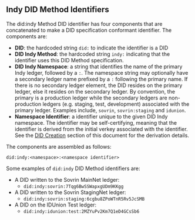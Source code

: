 ## Indy DID Method Identifiers

The did:indy Method DID identifier has four components that are concatenated to make a DID specification conformant identifier. The components are:

- **DID**: the hardcoded string `did:` to indicate the identifier is a DID
- **DID Indy Method**: the hardcoded string `indy:` indicating that the identifier uses this DID Method specification.
- **DID Indy Namespace**: a string that identifies the name of the primary Indy ledger, followed by a `:`. The namespace string may optionally have a secondary ledger name prefixed by a `:` following the primary name. If there is no secondary ledger element, the DID resides on the primary ledger, else it resides on the secondary ledger. By convention, the primary is a production ledger while the secondary ledgers are non-production ledgers (e.g. staging, test, development) associated with the primary ledger. Examples include, `sovrin`, `sovrin:staging` and `idunion`.
- **Namespace Identifier**: a identifier unique to the given DID Indy namespace. The identifier may be self-certifying, meaning that the identifier is derived from the initial verkey associated with the identifier. See the 
  [DID Creation](#creation) section of this document for the derivation details.

The components are assembled as follows:

`did:indy:<namespace>:<namespace identifier>`

Some examples of `did:indy` DID Method identifiers are:

* A DID written to the Sovrin MainNet ledger:
    * `did:indy:sovrin:7Tqg6BwSSWapxgUDm9KKgg`
* A DID written to the Sovrin StagingNet ledger:
    * `did:indy:sovrin:staging:6cgbu8ZPoWTnR5Rv5JcSMB`
* A DID on the IDUnion Test ledger:
    * `did:indy:idunion:test:2MZYuPv2Km7Q1eD4GCsSb6`
